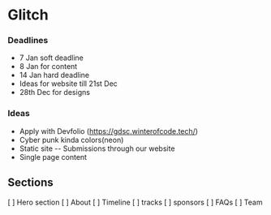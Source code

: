 # Glitch

### Deadlines

- 7 Jan soft deadline
- 8 Jan for content
- 14 Jan hard deadline
- Ideas for website till 21st Dec
- 28th Dec for designs

### Ideas

- Apply with Devfolio (https://gdsc.winterofcode.tech/)
- Cyber punk kinda colors(neon)
- Static site
  -- Submissions through our website
- Single page content

## Sections

[ ] Hero section
[ ] About
[ ] Timeline
[ ] tracks
[ ] sponsors
[ ] FAQs
[ ] Team
